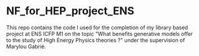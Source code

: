 # NF_for_HEP_project_ENS
This repo contains the code I used for the completion of my library based project at ENS ICFP M1 on the topic "What benefits generative models offer to the study of High Energy Physics theories ?" under the supervision of Marylou Gabrié.
